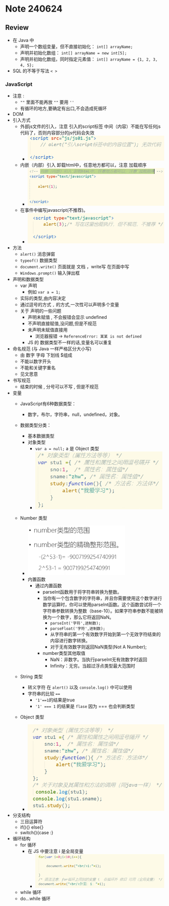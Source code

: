 # Note 240624
## Review
- 在 Java 中 
  - 声明一个数组变量，但不直接初始化： `int[] arrayName;`
  - 声明并初始化数组： `int[] arrayName = new int[5];`
  - 声明并初始化数组，同时指定元素值： `int[] arrayName = {1, 2, 3, 4, 5};`
- SQL 的不等于写法 `< >`
### JavaScript
- 注意 : 
  -  `""` 里面不能再放 `""` 要用 `''`
  - 有循环的地方,要确定有出口,不会造成死循环
- DOM
- 引入方式
  - 外部js文件的引入，注意 引入的script标签 中间（内容）不能在写任何js代码了，否则内容部分的js代码会失效
    - ![img_2.png](img_2.png)
  - 内嵌（内部）引入 卸载html中，任意地方都可以，注意 加载顺序
    - ![img_1.png](img_1.png)
  - 在事件中编写javascript(不推荐)。
    - ![img.png](img.png)
- 方法
  - `alert()` 消息弹窗
  - `typeof()` 数据类型
  - `document.write()` 页面就是 文档 ，write写 在页面中写
  - `Windows.prompt()` 输入弹出框
- 声明和数据类型
  - var 声明
    - 例如 `var a = 1;`
  - 实际的类型,由内容决定
  - 通过逗号的方式 ` , ` 的方式,一次性可以声明多个变量
  - 关于 声明的一些问题 
    - 声明未赋值 , 不会报错会显示 undefined
    - 不声明直接赋值,没问题,但是不规范
    - 未声明未赋值直接用
      - 浏览器报错 -> `ReferenceError: 某某 is not defined`
    - JS 的 数据类型不一样的话,变量名可以重复
- 命名规范 (与 Java 一样严格区分大小写)
  - 由 数字 字母 下划线 $组成
  - 不能以数字开头
  - 不能和关键字重名
  - 见文思意
- 书写规范
  - 结束的时候 , 分号可以不写 , 但是不规范
- 变量
  - JavaScript有6种数据类型：
    - 数字，布尔，字符串，null，undefined，对象。
  - 数据类型分类：
    - 基本数据类型 
    - 对象类型
      - `var a = null;` a 是 Object 类型
      - ![img_3.png](img_3.png)
  - Number 类型
    - ![img_4.png](img_4.png)
    - 内置函数
      - 通过内置函数
        - parseInt函数用于将字符串转换为整数。
        - 当你有一个包含数字的字符串，并且你需要使用这个数字进行数学运算时，你可以使用parseInt函数。这个函数尝试将一个字符串参数转换为整数（base-10）。如果字符串参数不能被转换为一个数字，那么它将返回NaN。
            - `parseInt('字符',进制数);`
            - `parseFloat('字符',进制数);`
            - 从字符串的第一个有效数字开始到第一个无效字符结束的内容进行数字转换。
            - 对于无有效数字则返回NaN类型(Not A Number);
        - number类型其他取值
          - NaN：非数字。当执行parseInt无有效数字时返回
          - Infinity：无穷。当超过浮点类型最大范围时

  - String 类型
    - 转义字符 在 `alert()` 以及 `console.log()` 中可以使用
    - 字符串的比较 `==` 
      - `'1'==1`的结果是true 
      - `'1' === 1` 的结果是 `flase` 因为 === 也会判断类型 
  - Object 类型
    - ![img_5.png](img_5.png)
- 分支结构
  - 三目运算符
  - if(){} else{}
  - switch(){case :}
- 循环结构
  - for 循环
    - 在 JS 中要注意 i 是全局变量
      - ![img_6.png](img_6.png)
  - while 循环
  - do...while 循环